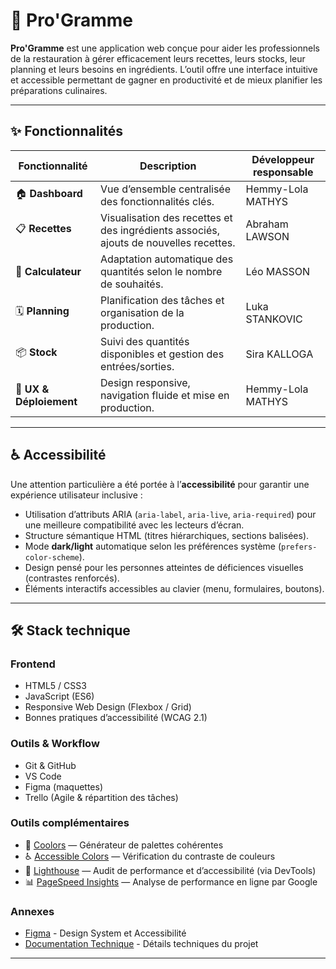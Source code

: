 # 🥘 Pro'Gramme

**Pro'Gramme** est une application web conçue pour aider les professionnels de la restauration à gérer efficacement leurs recettes, leurs stocks, leur planning et leurs besoins en ingrédients. L’outil offre une interface intuitive et accessible permettant de gagner en productivité et de mieux planifier les préparations culinaires.

---

## ✨ Fonctionnalités

| Fonctionnalité              | Description                                                                 | Développeur responsable |
|----------------------------|-----------------------------------------------------------------------------|--------------------------|
| 🏠 **Dashboard**           | Vue d’ensemble centralisée des fonctionnalités clés.                        | Hemmy-Lola MATHYS              |
| 📋 **Recettes**            | Visualisation des recettes et des ingrédients associés, ajouts de nouvelles recettes.                    | Abraham LAWSON                 |
| 🔢 **Calculateur**         | Adaptation automatique des quantités selon le nombre de souhaités.         | Léo MASSON                     |
| 🗓️ **Planning**           | Planification des tâches et organisation de la production.                 | Luka STANKOVIC                    |
| 📦 **Stock**               | Suivi des quantités disponibles et gestion des entrées/sorties.            | Sira KALLOGA                    |
| 🎨 **UX & Déploiement**    | Design responsive, navigation fluide et mise en production.                | Hemmy-Lola MATHYS              |

---

## ♿ Accessibilité

Une attention particulière a été portée à l’**accessibilité** pour garantir une expérience utilisateur inclusive :

- Utilisation d’attributs ARIA (`aria-label`, `aria-live`, `aria-required`) pour une meilleure compatibilité avec les lecteurs d’écran.
- Structure sémantique HTML (titres hiérarchiques, sections balisées).
- Mode **dark/light** automatique selon les préférences système (`prefers-color-scheme`).
- Design pensé pour les personnes atteintes de déficiences visuelles (contrastes renforcés).
- Éléments interactifs accessibles au clavier (menu, formulaires, boutons).

---

## 🛠️ Stack technique

### **Frontend**
- HTML5 / CSS3  
- JavaScript (ES6)
- Responsive Web Design (Flexbox / Grid)
- Bonnes pratiques d’accessibilité (WCAG 2.1)

### **Outils & Workflow**
- Git & GitHub
- VS Code
- Figma (maquettes)
- Trello (Agile & répartition des tâches)

### **Outils complémentaires**
- 🎨 [Coolors](https://coolors.co/) — Générateur de palettes cohérentes
- ♿ [Accessible Colors](https://accessible-colors.com/) — Vérification du contraste de couleurs
- 🚀 [Lighthouse](https://developers.google.com/web/tools/lighthouse) — Audit de performance et d’accessibilité (via DevTools)
- 📊 [PageSpeed Insights](https://pagespeed.web.dev/) — Analyse de performance en ligne par Google

### **Annexes**
- [Figma](https://www.figma.com/design/no1UXOI5bNiTlwzdakEn5s/Design-System---Pro-Gramme?node-id=1-108&t=5hr6zOFCQOP14QRc-1) - Design System et Accessibilité
- [Documentation Technique](https://billowy-pilot-172.notion.site/Pro-Gramme-1fef18f7a6bd803b8bdadf4e59f7b51b) - Détails techniques du projet 

---
